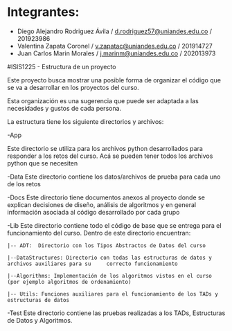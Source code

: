 # Integrantes:
* Diego Alejandro Rodriguez Ávila / d.rodriguez57@uniandes.edu.co / 201923986 
* Valentina Zapata Coronel / v.zapatac@uniandes.edu.co / 201914727
* Juan Carlos Marin Morales / j.marinm@uniandes.edu.co / 202013973

#ISIS1225 - Estructura de un proyecto

Este proyecto busca mostrar una posible forma de organizar el código que se va a desarrollar en los proyectos del curso.

Esta organización es una sugerencia que puede ser adaptada a  las necesidades y gustos de cada persona.

La estructura tiene los siguiente directorios y archivos:

-App

Este directorio se utiliza para los archivos python desarrollados para responder a los retos del curso. Acá se pueden tener todos los archivos python que se necesiten

-Data
Este directorio contiene los datos/archivos de prueba para cada uno de los retos

-Docs
Este directorio tiene documentos anexos al proyecto donde se explican decisiones de diseño, análisis de algoritmos y en general información asociada al código desarrollado por cada grupo

-Lib
Este directorio contiene todo el código de base que se entrega para el funcionamiento del curso.  Dentro de este directorio encuentran:
    
    |-- ADT:  Directorio con los Tipos Abstractos de Datos del curso

    |--DataStructures: Directorio con todas las estructuras de datos y archivos auxiliares para su     correcto funcionamiento

    |--Algorithms: Implementación de los algoritmos vistos en el curso (por ejemplo algoritmos de ordenamiento)

    |-- Utils: Funciones auxiliares para el funcionamiento de los TADs y estructuras de datos

-Test
Este directorio contiene las pruebas realizadas a los TADs, Estructuras de Datos y Algoritmos.

